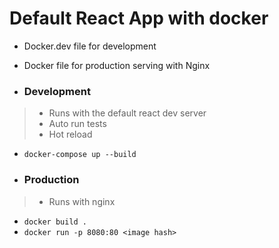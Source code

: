 # Default React App with docker

- Docker.dev file for development
- Docker file for production serving with Nginx

- ### Development
> - Runs with the default react dev server
> - Auto run tests
> - Hot reload 
- ```docker-compose up --build```

- ### Production 
> - Runs with nginx
- ```docker build .```
- ```docker run -p 8080:80 <image hash>```
